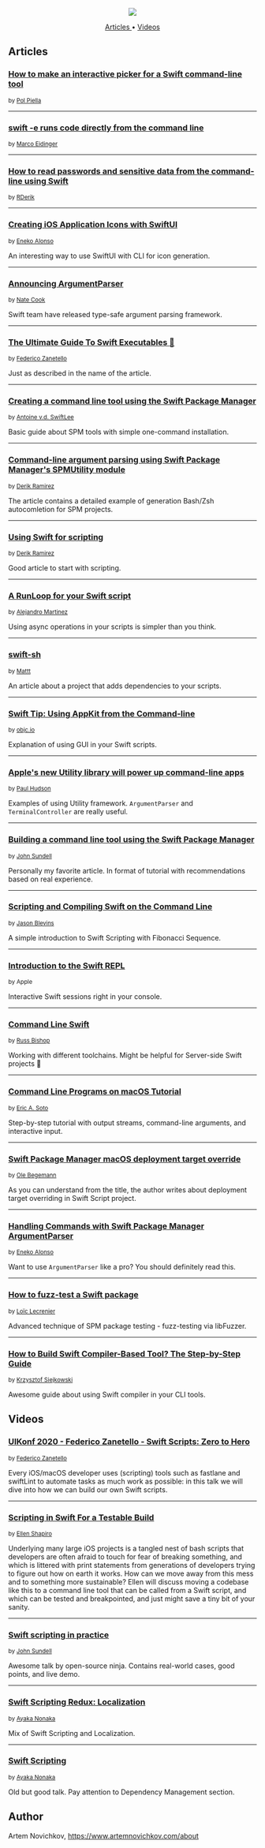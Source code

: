 <p align="center">
    <img src=".github/logo.png" />
</p>
<p align="center">
  <a href="#articles"> Articles </a> • <a href="#videos"> Videos </a>
</p>


## Articles

### [How to make an interactive picker for a Swift command-line tool](https://www.polpiella.dev/how-to-make-an-interactive-picker-for-a-swift-command-line-tool)
<sub>by [Pol Piella](https://twitter.com/polpielladev)</sub>

---

### [swift -e runs code directly from the command line](https://blog.eidinger.info/swift-e-runs-code-directly-from-the-command-line)
<sub>by [Marco Eidinger](https://twitter.com/MarcoEidinger)</sub>

---

### [How to read passwords and sensitive data from the command-line using Swift](https://rderik.com/blog/how-to-read-passwords-and-sensitive-data-from-the-command-line-using-swift/)
<sub>by [RDerik](https://twitter.com/rderik)</sub>

---

### [Creating iOS Application Icons with SwiftUI](https://www.enekoalonso.com/articles/creating-ios-application-icons-with-swiftui)
<sub>by [Eneko Alonso](https://twitter.com/eneko)</sub>

An interesting way to use SwiftUI with CLI for icon generation.

---

### [Announcing ArgumentParser](https://swift.org/blog/argument-parser/) 
<sub>by [Nate Cook](https://twitter.com/nnnnnnnn/)</sub>

 Swift team have released type-safe argument parsing framework. 

---
### [The Ultimate Guide To Swift Executables 🚀](https://www.fivestars.blog/code/ultimate-guide-swift-executables.html) 
<sub>by [Federico Zanetello](https://twitter.com/zntfdr)</sub>

Just as described in the name of the article.

---
### [Creating a command line tool using the Swift Package Manager](https://www.avanderlee.com/swift/command-line-tool-package-manager) 
<sub>by [Antoine v.d. SwiftLee](https://twitter.com/twannl)</sub>

Basic guide about SPM tools with simple one-command installation.

---
### [Command-line argument parsing using Swift Package Manager's SPMUtility module](https://rderik.com/blog/command-line-argument-parsing-using-swift-package-manager-s/) 
<sub>by [Derik Ramirez](https://twitter.com/rderik)</sub>

The article contains a detailed example of generation Bash/Zsh autocomletion for SPM projects.

---
### [Using Swift for scripting](https://rderik.com/blog/using-swift-for-scripting/) 
<sub>by [Derik Ramirez](https://twitter.com/rderik)</sub>

Good article to start with scripting.

---
### [A RunLoop for your Swift script](https://alejandromp.com/blog/2019/01/19/a-runloop-for-your-swift-script/) 
<sub>by [Alejandro Martinez](https://twitter.com/alexito4)</sub>

Using async operations in your scripts is simpler than you think.

---
### [swift-sh](https://nshipster.com/swift-sh/) 
<sub>by [Mattt](https://twitter.com/mattt)</sub>

An article about a project that adds dependencies to your scripts.

---
### [Swift Tip: Using AppKit from the Command-line](https://www.objc.io/blog/2018/10/02/using-appkit-from-the-command-line/) 
<sub>by [objc.io](https://twitter.com/objcio)</sub>

Explanation of using GUI in your Swift scripts.

---
### [Apple's new Utility library will power up command-line apps](https://www.hackingwithswift.com/articles/44/apple-s-new-utility-library-will-power-up-command-line-apps) 
<sub>by [Paul Hudson](https://twitter.com/twostraws)</sub>

Examples of using Utility framework. `ArgumentParser` and `TerminalController` are really useful.

---
### [Building a command line tool using the Swift Package Manager](https://www.swiftbysundell.com/posts/building-a-command-line-tool-using-the-swift-package-manager?rq=package) 
<sub>by [John Sundell](https://twitter.com/johnsundell)</sub>

Personally my favorite article. In format of tutorial with recommendations based on real experience.

---
### [Scripting and Compiling Swift on the Command Line](http://jblevins.org/log/swift) 
<sub>by [Jason Blevins](https://twitter.com/jrblevin)</sub>

A simple introduction to Swift Scripting with Fibonacci Sequence.

---
### [Introduction to the Swift REPL](https://developer.apple.com/swift/blog/?id=18) 
<sub>by Apple</sub>

Interactive Swift sessions right in your console.

---
### [Command Line Swift](http://www.russbishop.net/command-line-swift) 
<sub>by [Russ Bishop](https://twitter.com/xenadu02)</sub>

Working with different toolchains. Might be helpful for Server-side Swift projects 🤔

---
### [Command Line Programs on macOS Tutorial](https://www.raywenderlich.com/163134/command-line-programs-macos-tutorial-2)
<sub>by [Eric A. Soto](https://twitter.com/ericwastaken)</sub>

Step-by-step tutorial with output streams, command-line arguments, and interactive input.

---
### [Swift Package Manager macOS deployment target override](https://oleb.net/blog/2017/04/swift-3-1-package-manager-deployment-target/)
<sub>by [Ole Begemann](https://twitter.com/olebegemann)</sub>

As you can understand from the title, the author writes about deployment target overriding in Swift Script project.

---
### [Handling Commands with Swift Package Manager ArgumentParser](http://www.enekoalonso.com/articles/handling-commands-with-swift-package-manager)
<sub>by [Eneko Alonso](https://twitter.com/eneko)</sub>

Want to use `ArgumentParser` like a pro? You should definitely read this.

---
### [How to fuzz-test a Swift package](https://loic.land/2018/04/06/fuzzing.html)
<sub>by [Loïc Lecrenier](https://twitter.com/loiclec)</sub>

Advanced technique of SPM package testing - fuzz-testing via libFuzzer.

---
### [How to Build Swift Compiler-Based Tool? The Step-by-Step Guide](https://www.polidea.com/blog/how-to-build-swift-compiler-based-tool-the-step-by-step-guide/)
<sub>by [Krzysztof Siejkowski](https://twitter.com/_siejkowski)</sub>

Awesome guide about using Swift compiler in your CLI tools.

## Videos
### [UIKonf 2020 - Federico Zanetello - Swift Scripts: Zero to Hero](https://youtu.be/KbwmvThZUDM) 
<sub>by [Federico Zanetello](https://twitter.com/zntfdr)</sub>

Every iOS/macOS developer uses (scripting) tools such as fastlane and swiftLint to automate tasks as much work as possible: in this talk we will dive into how we can build our own Swift scripts.

---
### [Scripting in Swift For a Testable Build](https://youtu.be/tohaS-UYTYg) 
<sub>by [Ellen Shapiro](https://twitter.com/designatednerd)</sub>

Underlying many large iOS projects is a tangled nest of bash scripts that developers are often afraid to touch for fear of breaking something, and which is littered with print statements from generations of developers trying to figure out how on earth it works. How can we move away from this mess and to something more sustainable? Ellen will discuss moving a codebase like this to a command line tool that can be called from a Swift script, and which can be tested and breakpointed, and just might save a tiny bit of your sanity.

---
### [Swift scripting in practice](https://youtu.be/_8hQA67n04E) 
<sub>by [John Sundell](https://twitter.com/johnsundell)</sub>

Awesome talk by open-source ninja. Contains real-world cases, good points, and live demo.

---
### [Swift Scripting Redux: Localization](https://news.realm.io/news/altconf-ayaka-nonaka-swift-scripting-redux-localization/) 
<sub>by [Ayaka Nonaka](https://twitter.com/ayanonagon)</sub>

Mix of Swift Scripting and Localization.

---
### [Swift Scripting](https://news.realm.io/news/swift-scripting/) 
<sub>by [Ayaka Nonaka](https://twitter.com/ayanonagon)</sub>

Old but good talk. Pay attention to Dependency Management section.

## Author

Artem Novichkov, https://www.artemnovichkov.com/about
